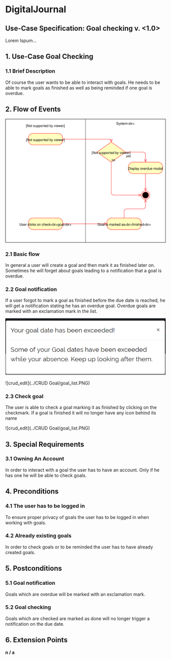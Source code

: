 # DigitalJournal
## Use-Case Specification: Goal checking  v. <1.0>

Lorem Ispum...

## 1. Use-Case Goal Checking

### 1.1 Brief Description

Of course the user wants to be able to interact with goals. He needs to be able to mark goals as finished as well as being reminded if one goal is overdue.

## 2. Flow of Events

![AD_goal_checking](ad_goal_checking.svg)

### 2.1 Basic flow

In general a user will create a goal and then mark it as finished later on. Sometimes he will forget about goals leading to a notification that a goal is overdue.

### 2.2 Goal notification  

If a user forgot to mark a goal as finished before the due date is reached, he will get a notification stating he has an overdue goal. Overdue goals are marked with an exclamation mark in the list.

![goal_notification](Goal_notification.png)

![crud_edit](../CRUD Goal/goal_list.PNG)

### 2.3 Check goal

The user is able to check a goal marking it as finished by clicking on the checkmark. If a goal is finished it will no longer have any icon behind its name

![crud_edit](../CRUD Goal/goal_list.PNG)

## 3. Special Requirements

### 3.1 Owning An Account
        
In order to interact with a goal the user has to have an account. Only if he has one he will be able to check goals.


## 4. Preconditions

### 4.1 The user has to be logged in

To ensure proper privacy of goals the user has to be logged in when working with goals.

### 4.2 Already existing goals

In order to check goals or to be reminded the user has to have already created goals.

## 5. Postconditions

### 5.1 Goal notification

Goals which are overdue will be marked with an exclamation mark.

### 5.2 Goal checking

Goals which are checked are marked as done will no longer trigger a notification on the due date.

## 6. Extension Points

**n / a**